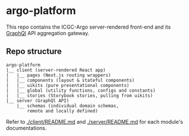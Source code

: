 # argo-platform

This repo contains the ICGC-Argo server-rendered front-end and its [GraphQl](https://graphql.org/learn/) API aggregation gateway.

## Repo structure

```
argo-platform
|__ client (server-rendered React app)
|   |__ pages (Next.js routing wrappers)
|   |__ components (layout & stateful components)
|   |__ uikits (pure presentational components)
|   |__ global (utility functions, configs and constants)
|   |__ stories (Storybook stories, pulling from uikits)
|__ server (GraphQl API)
    |__ schemas (individual domain schemas,
        remote and locally defined)
```

Refer to [./client/README.md](./client/README.md) and [./server/README.md](./server/README.md) for each module's documentations.

